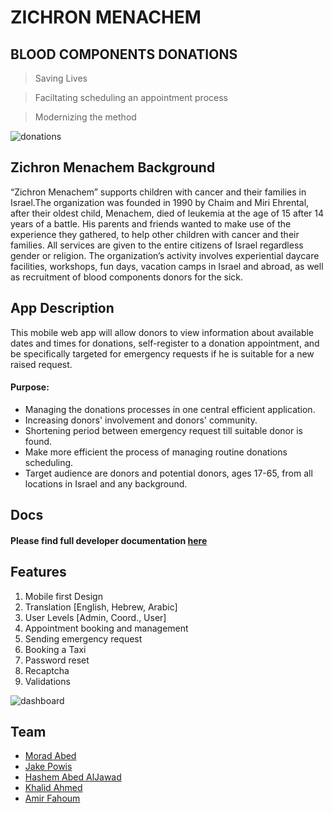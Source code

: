 # ZICHRON MENACHEM
## BLOOD COMPONENTS DONATIONS

> Saving Lives

> Faciltating scheduling an appointment process

> Modernizing the method
    
![donations](https://i.ibb.co/XVbSNLG/zmmobile.png)


## Zichron Menachem Background
“Zichron Menachem” supports children with cancer and their families in Israel.The organization was founded in 1990 by Chaim and Miri Ehrental, after their oldest child, Menachem, died of leukemia at the age of 15 after 14 years of a battle. His parents and friends wanted to make use of the experience they gathered, to help other children with cancer and their families. All services are given to the entire citizens of Israel regardless gender or religion. The organization’s activity involves experiential daycare facilities, workshops, fun days, vacation camps in Israel and abroad, as well as recruitment of blood components donors for the sick. 

## App Description

This mobile web app will allow donors to view information about available dates and times for donations, self-register to a donation appointment, and be specifically targeted for emergency requests if he is suitable for a new raised request.

#### Purpose: 
* Managing the donations processes in one central efficient application.
* Increasing donors' involvement and donors' community.
* Shortening period between emergency request till suitable donor is found.
* Make more efficient the process of managing routine donations scheduling.
* Target audience are donors and potential donors, ages 17-65, from all locations in Israel and any background.


## Docs

#### Please find full developer documentation [here](https://hackmd.io/MJ5-e4e5S3m7RtIPn2k5Ng?both)

##


## Features
1. Mobile first Design
2. Translation [English, Hebrew, Arabic]
3. User Levels [Admin, Coord., User]
4. Appointment booking and management
5. Sending emergency request
6. Booking a Taxi
7. Password reset
8. Recaptcha
9. Validations

![dashboard](https://i.ibb.co/4YFwMtc/zmmolbime2.png)


## Team
* [Morad Abed](https://github.com/MoradAbed)
* [Jake Powis](https://github.com/JakePowis)
* [Hashem Abed AlJawad](https://github.com/hashem96)
* [Khalid Ahmed](https://github.com/VoJunSoft)
* [Amir Fahoum](https://github.com/amirfahoum)
